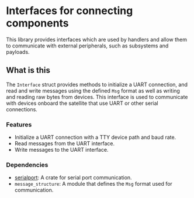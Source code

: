 # Interfaces for connecting components

This library provides interfaces which are used by handlers and allow them to communicate with external peripherals, such as subsystems and payloads. 

## What is this

The `Interface` struct provides methods to initialize a UART connection, and read and write messages using the defined `Msg` format as well as writing and reading raw bytes from devices. This interface is used to communicate with devices onboard the satellite that use UART or other serial connections.

### Features

- Initialize a UART connection with a TTY device path and baud rate.
- Read messages from the UART interface.
- Write messages to the UART interface.

### Dependencies

- [serialport](https://crates.io/crates/serialport): A crate for serial port communication.
- `message_structure`: A module that defines the `Msg` format used for communication.

